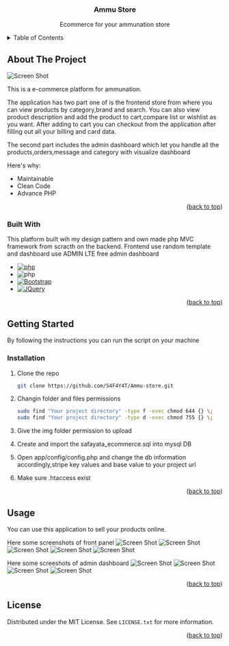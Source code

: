 <a name="readme-top"></a>

<div align="center">
  <h3 align="center">Ammu Store</h3>
  <p>Ecommerce for your ammunation store</p>
</div>

<!-- TABLE OF CONTENTS -->
<details>
  <summary>Table of Contents</summary>
  <ol>
    <li>
      <a href="#about-the-project">About The Project</a>
      <ul>
        <li><a href="#built-with">Built With</a></li>
      </ul>
    </li>
    <li>
      <a href="#getting-started">Getting Started</a>
      <ul>
        <li><a href="#installation">Installation</a></li>
      </ul>
    </li>
    <li><a href="#usage">Usage</a></li>
  </ol>
</details>



<!-- ABOUT THE PROJECT -->
## About The Project

![Screen Shot][product-screenshot-1]

This is a e-commerce platform for ammunation.

The application has two part one of is the frontend store from where you can view products by category,brand and search. You can also view product description and add the product to cart,compare list or wishlist as you want. After adding to cart you can checkout from the application after filling out all your billing and card data.

The second part includes the admin dashboard which let you handle all the products,orders,message and category with visualize dashboard

Here's why:
* Maintainable
* Clean Code
* Advance PHP

<p align="right">(<a href="#readme-top">back to top</a>)</p>

### Built With

This platform built wih my design pattern and own made php MVC framework from scracth on the backend. Frontend use random template and dashboard use ADMIN LTE free admin dashboard 

* [![php][php]][php-url]
* ![php][mvc]
* [![Bootstrap][Bootstrap.com]][Bootstrap-url]
* [![JQuery][JQuery.com]][JQuery-url]

<p align="right">(<a href="#readme-top">back to top</a>)</p>

<!-- GETTING STARTED -->
## Getting Started

By following the instructions you can run the script on your machine

### Installation

1. Clone the repo
   ```sh
   git clone https://github.com/S4F4Y4T/Ammu-store.git
   ```
2. Changin folder and files permissions 
   ```sh
   sudo find "Your project directory" -type f -exec chmod 644 {} \;
   sudo find "Your project directory" -type d -exec chmod 755 {} \;
   ```
3. Give the img folder permission to upload

4. Create and import the safayata_ecommerce.sql into mysql DB

5. Open app/config/config.php and change the db information accordingly,stripe key values and base value to your project url

6. Make sure .htaccess exist

<p align="right">(<a href="#readme-top">back to top</a>)</p>

<!-- USAGE EXAMPLES -->
## Usage

You can use this application to sell your products online.

Here some screenshots of front panel
![Screen Shot][product-screenshot-1]
![Screen Shot][product-screenshot-2]
![Screen Shot][product-screenshot-3]
![Screen Shot][product-screenshot-8]
![Screen Shot][product-screenshot-9]

Here some screeshots of admin dashboard
![Screen Shot][product-screenshot-4]
![Screen Shot][product-screenshot-5]
![Screen Shot][product-screenshot-6]
![Screen Shot][product-screenshot-7]


<p align="right">(<a href="#readme-top">back to top</a>)</p>


<!-- LICENSE -->
## License

Distributed under the MIT License. See `LICENSE.txt` for more information.

<p align="right">(<a href="#readme-top">back to top</a>)</p>

<!-- MARKDOWN LINKS & IMAGES -->
<!-- https://www.markdownguide.org/basic-syntax/#reference-style-links -->

[product-screenshot-1]: overview/1.png
[product-screenshot-2]: overview/2.png
[product-screenshot-3]: overview/3.png
[product-screenshot-4]: overview/4.png
[product-screenshot-5]: overview/5.png
[product-screenshot-6]: overview/6.png
[product-screenshot-7]: overview/7.png
[product-screenshot-8]: overview/8.png
[product-screenshot-9]: overview/9.png

[php]: https://img.shields.io/badge/php-php-white
[mvc]: https://img.shields.io/badge/MVC-MVC%20Framework-white
[Php-url]: https://www.php.net/
[Bootstrap.com]: https://img.shields.io/badge/Bootstrap-563D7C?style=for-the-badge&logo=bootstrap&logoColor=white
[Bootstrap-url]: https://getbootstrap.com
[JQuery.com]: https://img.shields.io/badge/jQuery-0769AD?style=for-the-badge&logo=jquery&logoColor=white
[JQuery-url]: https://jquery.com 
